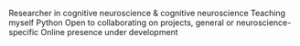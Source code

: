 Researcher in cognitive neuroscience & cognitive neuroscience 
Teaching myself Python
Open to collaborating on projects, general or neuroscience-specific
Online presence under development
